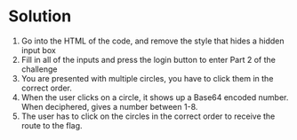 # Solution

1. Go into the HTML of the code, and remove the style that hides a hidden input box
2. Fill in all of the inputs and press the login button to enter Part 2 of the challenge
3. You are presented with multiple circles, you have to click them in the correct order.
4. When the user clicks on a circle, it shows up a Base64 encoded number. When deciphered, gives a number between 1-8.
5. The user has to click on the circles in the correct order to receive the route to the flag.